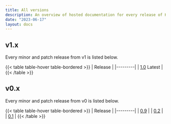 ```yaml
---
title: All versions
description: An overview of hosted documentation for every release of Hinode.
date: "2023-06-17"
layout: docs
---
```


<div class="container p-0">
<div class="row row-cols-md-2">
    <col>
<div>
<h2>v1.x</h2>

Every minor and patch release from v1 is listed below.

{{< table table-hover table-bordered >}}
| Release |
|---------|
| [1.0](/docs/latest/) <span class="badge text-bg-primary text-white ms-3">Latest</span> |
{{< /table >}}
</div>
    </col>
    <col>
<div>
<h2>v0.x</h2>

Every minor and patch release from v0 is listed below.

{{< table table-hover table-bordered >}}
| Release |
|---------|
| [0.9](/docs/0.9/)    |
| [0.2](/docs/0.2/)    |
| [0.1](/docs/0.1/)    |
{{< /table >}}
</div>
    </col>
</div>
</div>